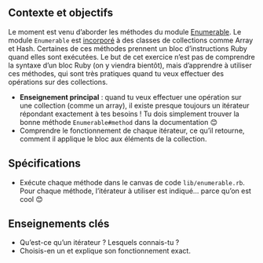 ## Contexte et objectifs

Le moment est venu d’aborder les méthodes du module [Enumerable](http://ruby-doc.org/core/Enumerable.html). Le module `Enumerable` est [incorporé](http://rubylearning.com/satishtalim/modules_mixins.html) à des classes de collections comme Array et Hash. Certaines de ces méthodes prennent un bloc d’instructions Ruby quand elles sont exécutées. Le but de cet exercice n’est pas de comprendre la syntaxe d’un bloc Ruby (on y viendra bientôt), mais d’apprendre à utiliser ces méthodes, qui sont très pratiques quand tu veux effectuer des opérations sur des collections.

- **Enseignement principal** : quand tu veux effectuer une opération sur une collection (comme un array), il existe presque toujours un itérateur répondant exactement à tes besoins ! Tu dois simplement trouver la bonne méthode `Enumerable#method` dans la documentation 😊
- Comprendre le fonctionnement de chaque itérateur, ce qu’il retourne, comment il applique le bloc aux éléments de la collection.

## Spécifications

- Exécute chaque méthode dans le canvas de code `lib/enumerable.rb`. Pour chaque méthode, l’itérateur à utiliser est indiqué… parce qu’on est cool 😊

## Enseignements clés

- Qu’est-ce qu’un itérateur ? Lesquels connais-tu ?
- Choisis-en un et explique son fonctionnement exact.

